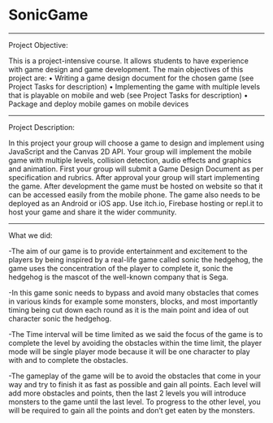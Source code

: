 # SonicGame

----------------------------------
Project Objective:

This is a project-intensive course. It allows students to have experience with game design and game development. The main objectives of this project are:
•	Writing a game design document for the chosen game (see Project Tasks for description)
•	Implementing the game with multiple levels that is playable on mobile and web (see Project Tasks for description)
•	Package and deploy mobile games on mobile devices

-------------------------------------
Project Description:

In this project your group will choose a game to design and implement using JavaScript and the Canvas 2D API. 
Your group will implement the mobile game with multiple levels, collision detection, audio effects and graphics and animation.
First your group will submit a Game Design Document as per specification and rubrics. After approval your group will start implementing the game. After development the game must be hosted on website so that it can be accessed easily from the mobile phone. The game also needs to be deployed as an Android or iOS app. Use itch.io, Firebase hosting or repl.it to host your game and share it the wider community.

--------------------------------
What we did:

-The aim of our game is to provide entertainment and excitement to the players by being inspired by a real-life game called sonic the hedgehog, the game uses the concentration of the player to complete it, sonic the hedgehog is the mascot of the well-known company that is Sega.

-In this game sonic needs to bypass and avoid many obstacles that comes in various kinds for example some monsters, blocks, and most importantly timing being cut down each round as it is the main point and idea of out character sonic the hedgehog.

-The Time interval will be time limited as we said the focus of the game is to complete the level by avoiding the obstacles within the time limit, the player mode will be single player mode because it will be one character to play with and to complete the obstacles.

-The gameplay of the game will be to avoid the obstacles that come in your way and try to finish it as fast as possible and gain all points.
Each level will add more obstacles and points, then the last 2 levels you will introduce monsters to the game until the last level.
To progress to the other level, you will be required to gain all the points and don’t get eaten by the monsters.



